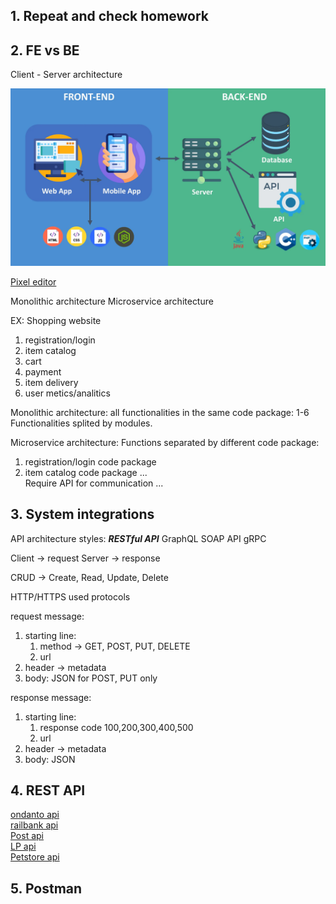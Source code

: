 

## 1. Repeat and check homework

## 2. FE vs BE

Client - Server architecture

![](/pictures/fe_be.png)

[Pixel editor](https://pixlr.com/editor/)


Monolithic architecture
Microservice architecture

EX: Shopping website
1. registration/login
2. item catalog
3. cart
4. payment
5. item delivery
6. user metics/analitics

Monolithic architecture: 
all functionalities in the same code package: 1-6
Functionalities splited by modules.

Microservice architecture:
Functions separated by different code package:
1. registration/login code package
2. item catalog code package
...  
Require API for communication ...   


## 3. System integrations

API architecture styles:
***RESTful API***
GraphQL
SOAP API
gRPC

Client -> request
Server -> response

CRUD -> Create, Read, Update, Delete

HTTP/HTTPS used protocols

request message: 
1. starting line:
   1. method -> GET, POST, PUT, DELETE
   2. url
2. header -> metadata
3. body: JSON for POST, PUT only

response message:
1. starting line:
   1. response code 100,200,300,400,500
   2. url
2. header -> metadata
3. body: JSON

## 4. REST API

[ondanto api](https://verifid.ondato.com/swagger/index.html)  
[railbank api](https://docs.railsr.com/)  
[Post api](https://postapi.lt/documentation)  
[LP api](https://www.post.lt/api-verslui)  
[Petstore api](https://petstore.swagger.io/)  

## 5. Postman
